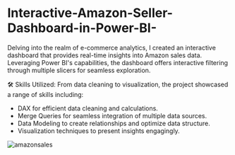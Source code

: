 # Interactive-Amazon-Seller-Dashboard-in-Power-BI-
Delving into the realm of e-commerce analytics, I created an interactive dashboard that provides real-time insights into Amazon sales data. Leveraging Power BI's capabilities, the dashboard offers interactive filtering through multiple slicers for seamless exploration.

🛠️ Skills Utilized:
From data cleaning to visualization, the project showcased a range of skills including:
- DAX for efficient data cleaning and calculations.
- Merge Queries for seamless integration of multiple data sources.
- Data Modeling to create relationships and optimize data structure.
- Visualization techniques to present insights engagingly.




![amazonsales](https://github.com/user-attachments/assets/d2438cc2-ea4c-4f27-8295-81945c80f668)
